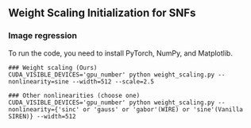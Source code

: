 ## Weight Scaling Initialization for SNFs

### Image regression
To run the code, you need to install PyTorch, NumPy, and Matplotlib.

```
### Weight scaling (Ours)
CUDA_VISIBLE_DEVICES='gpu_number' python weight_scaling.py --nonlinearity=sine --width=512 --scale=2.5

### Other nonlinearities (choose one)
CUDA_VISIBLE_DEVICES='gpu_number' python weight_scaling.py --nonlinearity={'sinc' or 'gauss' or 'gabor'(WIRE) or 'sine'(Vanilla SIREN)} --width=512
```
